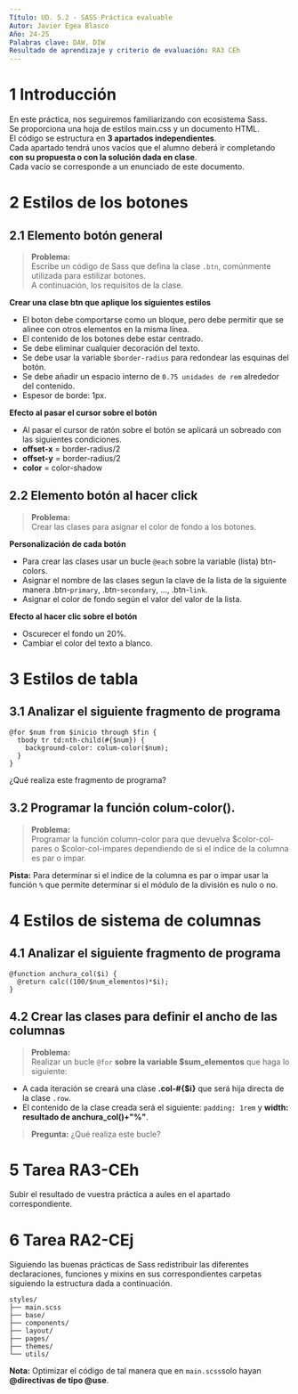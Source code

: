 ```yaml
---
Título: UD. 5.2 - SASS Práctica evaluable 
Autor: Javier Egea Blasco
Año: 24-25
Palabras clave: DAW, DIW
Resultado de aprendizaje y criterio de evaluación: RA3 CEh 
---
```



# 1 Introducción
En este práctica, nos seguiremos familiarizando con ecosistema Sass.  
Se proporciona una hoja de estilos main.css y un documento HTML.  
El código se estructura en **3 apartados independientes**.  
Cada apartado tendrá unos vacíos que el alumno deberá ir completando **con su propuesta o con la solución dada en clase**.  
Cada vacío se corresponde a un enunciado de este documento.  

# 2 Estilos de los botones 
## 2.1 Elemento botón general
>**Problema:**  
Escribe un código de Sass que defina la clase `.btn`, comúnmente utilizada para estilizar botones.  
A continuación, los requisitos de la clase.

**Crear una clase btn que aplique los siguientes estilos**
- El boton debe comportarse como un bloque, pero debe permitir que se alinee con otros elementos en la misma línea.
- El contenido de los botones debe estar centrado.
- Se debe eliminar cualquier decoración del texto.
- Se debe usar la variable `$border-radius` para redondear las esquinas del botón.
- Se debe añadir un espacio interno de `0.75 unidades de rem` alrededor del contenido.
- Espesor de borde: 1px.

**Efecto al pasar el cursor sobre el botón**  
- Al pasar el cursor de ratón sobre el botón se aplicará un sobreado con las siguientes condiciones.
- **offset-x** = border-radius/2
- **offset-y** = border-radius/2
- **color** = color-shadow

## 2.2 Elemento botón al hacer click
>**Problema:**  
Crear las clases para asignar el color de fondo a los botones.  

**Personalización de cada botón**
- Para crear las clases usar un bucle `@each` sobre la variable (lista) btn-colors.
- Asignar el nombre de las clases segun la clave de la lista de la siguiente manera .btn-`primary`, .btn-`secondary`, ..., .btn-`link`.
- Asignar el color de fondo según el valor del valor de la lista.  

**Efecto al hacer clic sobre el botón**   
- Oscurecer el fondo un 20%.
- Cambiar el color del texto a blanco.

# 3 Estilos de tabla
## 3.1 Analizar el siguiente fragmento de programa
```
@for $num from $inicio through $fin {
  tbody tr td:nth-child(#{$num}) {
    background-color: colum-color($num);
  }
}
```
¿Qué realiza este fragmento de programa?
## 3.2 Programar la función colum-color().
>**Problema:**  
Programar la función column-color para que devuelva $color-col-pares o  $color-col-impares dependiendo de si el indice de la columna es par o impar.  

**Pista:** Para determinar si el indice de la columna es par o impar usar la función `%` que permite determinar si el módulo de la división es nulo o no.

# 4 Estilos de sistema de columnas 
## 4.1 Analizar el siguiente fragmento de programa
```
@function anchura_col($i) {
  @return calc((100/$num_elementos)*$i); 
}
```

## 4.2 Crear las clases para definir el ancho de las columnas
>**Problema:**  
Realizar un bucle `@for` **sobre la variable $sum_elementos** que haga lo siguiente:
 - A cada iteración se creará una clase **.col-#{$i}** que será hija directa de la clase `.row`.
 - El contenido de la clase creada será el siguiente: `padding: 1rem` y **width: resultado de anchura_col()+"%"**.
   
>**Pregunta:** ¿Qué realiza este bucle?  

# 5 Tarea RA3-CEh
Subir el resultado de vuestra práctica a aules en el apartado correspondiente.

# 6 Tarea RA2-CEj
Siguiendo las buenas prácticas de Sass redistribuir las diferentes declaraciones, funciones y mixins en sus correspondientes carpetas siguiendo la estructura dada a continuación. 
```
styles/  
├── main.scss
├── base/  
├── components/  
├── layout/  
├── pages/  
├── themes/  
└── utils/  
```
**Nota:** Optimizar el código de tal manera que en `main.scss`solo hayan **@directivas de tipo @use**.
